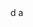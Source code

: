 
<!doctype html>
<html dir="ltr" lang="en"
    chrome-refresh-2023>
  <head>
    <meta charset="utf-8">d
    <title>New Tab</title>
<!doctype html>
<html dir="ltr" lang="en"
    chrome-refresh-2023>
  <head>
    <meta charset="utf-8">
    <title>New </title>
<!doctype html>
<html dir="ltr" lang="en">a
<!doctype html>
<html dir="ltr" lang="en">
  <head>
    <meta charset="utf-8">
    <title>New Tab</title>
    <style>dfghjkl;
      body {
        background: #FFFFFF;
        margin: 0;zxfcgvhbjnkml,
      }
e id="backgroundImage" src=""></iframe>
    <ntp-app></ntp-app>
    <script type="module" src="new_tab_page.js"></script>
    <link rel="stylesheet" href="chrome://resources/css/text_defaults_md.css">
    <link rel="stylesheet" href="chrome://theme/colors.css?sets=ui,chrome">
    <link rel="stylesheet" href="shared_vars.css">
  </body>
</html>

    <ntp-app></ntp-app>
    <script type="module" src="new_tab_page.js"></script>
    <link rel="stylesheet" href="chrome://resources/css/text_defaults_md.css">
    <link rel="stylesheet" href="chrome://theme/colors.css?sets=ui,chrome">
    <link rel="stylesheet" href="shared_vars.css">
  </body>
</html>

<!doctype html>
<html dir="ltr" lang="en"
    chrome-refresh-2023>
  <head>
    <meta charset="utf-8">
    <title>New Tab</title>
    <style>
      body {
        background: #FFFFFF;
        margin: 0;
      }zxcvghbjnkml,

      #backgroundImage {
        border: none;
        height: 100%;
        pointer-events: none;
        position: fixed;
      body {
        background: #h;
        margin: 0;
      }
jhvvj
      #backgroundImage {
        border: none;
<!doctype html>
<html dir="ltr" lang="en"
    chrome-refresh-2023szxdcvgbhjnkm,l.;/ctvybunimo,>
  <head>fcgvhbjnmk,.
    <meta charset="utf-8">
<!doctype html>awserdtfy.,jcfcgvhbjnkmuhijokpl[xctvyubinom,'.
          /
<html dir="ltr" lang="en"
    chrome-refresh-2023>
      #backgroundImage {
        border: none;
        height: 100%;
        pointer-events: none;
        position: fixed;
        top: 0;
        visibility: hidden;
        width: 100%;
      }rtvbyunmi,op

      [show-background-image] #backgroundImage {
        visibility: visible;
      }
    </style>
  </head>
  <body>
    <iframe id="backgroundImage" src=""></iframe>
    <ntp-app></ntp-app>
    <script type="module" src="new_tab_page.js"></script>
    <link rel="stylesheet" href="chrome://resources/css/text_defaults_md.css">
    <link rel="stylesheet" href="chrome://theme/colors.css?sets=ui,chrome">
    <link rel="stylesheet" href="shared_vars.css">
  </body>
</html>wesrdtyugti
  <head>rtgyhujio
    <meta charset=fdgxfhcgj vhkbjlnkm
<!doctype h
<html dir="ltr" lang="en">rtbynumi,l.;
  <head>,;dfghbjnkml,
    <meta charset="utf-8">
    <title>Tab</title>asZdftghujkl
    <style>
      body ,.
        background: 
        margin: ;
      }xfcghvbjnml,.
      #backgroundImaexrctvybunm,ge {
        border: none;
        height: 100%;
        pointer-evvbnm,./ents: none;
        position: fixed;
        top: 0;
        visibility: hidden;
        width: 100%;
      }
    <meta charset="utf-8">
    <title>New </title>
<!doctype html>
<html dir="ltr" lang="en">a
<!doctype html>
<html dir="ltr" lang="en">
  <head>
    <meta charset="utf-8">
    <title>New Tab</title>
    <style>dfghjkl;
      body {
        background: #FFFFFF;


      [show-background-image] #backgroundImage {
        visibility: visible;
      }
    </style>
<!doctype html>
<html dir="ltr" lang="en">
  <head>
    <meta charset="utf-8">
    <title>New Tab</t
  </head>
    chrome-refresh-2023>
  <head>
    <meta charset="utf-8">d
    <title>New Tab</title>
<!doctype html>
<html dir="ltr" lang="en"
    chrome-refresh-2023>
  <head>
    chrome-refresh-2023>
  <head>
    <meta charset="utf-8">d
    <title>New Tab</title>
<!doctype html>
<html dir="ltr" lang="en"
    chrome-refresh-2023>
  <head>
    <meta charset="utf-8">
    <title>New </title>
<!doctype html>
<html dir="ltr" lang="en">a
<!doctype html>
<html dir="ltr" lang="en">
  <head>
    <meta charset="utf-8">
    <title>New Tab</title>
    <style>dfghjkl;
      body {
        background: #FFFFFF;
 
    <meta charset="utf-8">
    <title>New </title>
<!doctype html>
<html dir="ltr" lang="en">a
<!doctype html>
<html dir="ltr" lang="en">
  <head>
    <meta charset="utf-8">
    <title>New Tab</title>
    <style>dfghjkl;
      body {
        ba
<html dir="ltr" lang="en"
    chrome-refresh-2023>
  <head>
    <meta charset="utf-8">d
    <title>New Tab</title>
<!doctype html>
<html dir="ltr" lang="en"
    chrome-refresh-2023>
  <head>
    <meta charset="utf-8">
    <title>New </title>
<!doctype html>
<html dir="ltr" lang="en">a
<!doctype html>
<html dir="ltr" lang="en">

  <body>rgin: ;
      }xfcghvbjnml,.
      #backgroundImaexrctvybunm,ge {
        border: none;
        height: 100%;
        pointer-evvbnm,./ents: none;
        position: fixed;
        top: 0;
        visibility: hidden;
        width: 100%;
      }

      [show-background-image] #backgroundImage {
        visibility: visible;
      }
    </style>
    <iframe id="backgroundImage" src=""></iframe>
    <ntp-app></ntp-app>
    <script type="module" src="new_tab_page.js"></script>
    <link rel="stylesheet" href="chrome://resources/css/text_defaults_md.css">
    <link rel="stylesheet" href="chrome://theme/colors.css?sets=ui,chrome">
    <link rel="stylesheet" href="shared_vars.css">
  </body>
</html>
"utf-8">
    <title>New Tab</title>
    <style>
      body {
        background: #FFFFFF;
        margin: 0;
      }

      #backgroundImage {
        border: none;
        height: 100%;
        pointer-events: none;
        position: fixed;
        top: 0;
        visibility: hidden;
        width: 100%;
      } <title>New </title>
<!doctype html>
<html dir="ltr" lang="en">a
<!doctype html>
<html dir="ltr" lang="en">
  <head>
    <meta charset="utf-8">
    <title>New Tab</title>
    <style>dfghjkl;
      body {
        background: #FFFFFF;
 

      [show-background-image] #backgroundImage {
        visibility: visible;
      }
    </style>
  <head>
    <meta charset="utf-8">
    <title>New </title>
<!doctype html>
<html dir="ltr" lang="en">a
<!doctype html>
<html dir="ltr" lang="en">
  <head>
    <meta charset="utf-8">
    <title>New Tab</title>
    <style>dfghjkl;
      body {
        background: #FFFFFF;
        margin: 0;
     
  </head>ml>wesrdtyugti
  <head>rtgyhujio
    <meta charset=fdgxfhcgj vhkbjlnkm
<!doctype h
<html dir="ltr" lang="en">rtbynumi,l.;
  <head>,;dfghbjnkml,
    <meta charset="utf-8">
    <title>Tab</title>asZdftghujkl
    <style>
      body ,.
        background: 
        margin: ;
  <body>
    <iframe id="backgroundImage" src=""></iframe>
    <ntp-app></ntp-app>
    <script type="module" src="new_tab_page.js"></script>
    <link rel="stylesheet" href="chrome://resources/css/text_defaults_md.css">
    <link rel="stylesheet" href="chrome://theme/colors.css?sets=ui,chrome">
    <link rel="stylesheet" href="shared_vars.css">
  </body>
</html>

    <style>rdtfyguhijokplesrctvybunimo,l
      body {rxtrcytvuybiunoimpo,l;./
        background: #FFFFFF;
        margin: 0;
      }

      #backgroundImage {xrctgvhbjnkml,;.
        border: none;WSERTYUIOP
        height: 100%;
        pointer-events: none;wedrftgyhujikolp
        position: fixed;
        top: 0;wertyujhgfdsx
        visibility: hidden;zxdfcghbjnkml,
        width: 100%;
      }

      [show-background-image] #backgroundImage {
        visibility: visible;
      }
    </style>
  </head>
  <body>
    <iframe id="backgroundImage" src=""></iframe>
    <ntp-app></ntp-app>
    <script type="module" src="new_tab_page.js"></script>
    <link rel="stylesheet" href="chrome://resources/css/text_defaults_md.css">
    <link rel="stylesheet" href="chrome://theme/colors.css?sets=ui,chrome">
    <link rel="stylesheet" href="shared_vars.css">
  </body>
</html>

    <style>
      body {
        background: #h;
        margin: 0;
      }
jhvvj
      #backgroundImage {
        border: none;
<!doctype html>
<html dir="ltr" lang="en"
    chrome-refresh-2023szxdcvgbhjnkm,l.;/ctvybunimo,>
  <head>fcgvhbjnmk,.
    <meta charset="utf-8">
<!doctype html>awserdtfy.,jcfcgvhbjnkmuhijokpl[xctvyubinom,'.
          /
<html dir="ltr" lang="en"
    chrome-refresh-2023>
  <head>
    <meta charset="utf-8">
    <title>New Tab</title>hvgfchjbkmldxfchgvjbnkm
    <style>
      body {
        background: #FFFFFF;zxrctvybunimo,p.[/
        margin: 0;
      }

      #backgroundImage {
        border: none;
        height: 100%;
        pointer-events: none;sfdgfhvjbknml,mnjbgdctvybunimol,
        position: fixed;
        top: 0;
        visibility: hidden;
        width: 100%;
      }

      [show-background-image] #backgroundImage {
        visibility: visible;
      }
    </style>
  </head>
  <body>
    <iframe id="backgroundImage" src=""></iframe>
    <ntp-app></ntp-app>
    <script type="module" src="new_tab_page.js"></script>
    <link rel="stylesheet" href="chrome://resources/css/text_defaults_md.css">
    <link rel="stylesheet" href="chrome://theme/colors.css?sets=ui,chrome">
    <link rel="stylesheet" href="shared_vars.css">
  </body>
</html>

    <title>New Tab</title>
    <style>
      body {
        background: #FFFFFF;
        margin: 0;
      }

      #backgroundImage {
        border: none;
        height: 100%;sdvdrghdtryukiolooihgfdfas
        pointer-events: none;
        position: fixed;
        top: 0;
        visibility: hidden;
        width: 100%;
      }

      [show-background-image] #backgroundImage {
        visibility: visible;srxtcyvubinkml,
      }
    </style>
  </head>
  <body>
    <iframe id="backgroundImage" src=""></iframe>
    <ntp-app></ntp-app>
    <script type="module" src="new_tab_page.js"></script>
    <link rel="stylesheet" href="chrome://resources/css/text_defaults_md.css">
    <link rel="stylesheet" href="chrome://theme/colors.css?sets=ui,chrome">
    <link rel="stylesheet" href="shared_vars.cazsxdcfvgbknl,ss">
  </body>
</html>

        height: 
<!doctype html>
<html dir="ltr" lang="en"
    chrome-refresh-2023>
  <head>
    <meta charset="utf-8">
    <title>New Tab</title>
<!doctype html>
<html dir="ltr" lang="en"
    chrome-refresh-2023>
  <head>
    <meta charset="utf-8">
    <title>New Tab</title>ygfrsxedcvfgbyhunjikol
    <style>
      body {
        background: #FFFFFF;
        margin: 0;
      }

      #backgroundImage {
        border: none;
        height: 100%;
        pointer-events: none;
        position: fixed;
        top: 0;
        visibility: hidden;
        width: 100%;
      }

      [show-background-image] #backgroundImage {
        visibility: visible;
      }
    </style>
  </head>
  <body>
    <iframe id="backgroundImage" src=""></iframe>
    <ntp-app></ntp-app>
    <script type="module" src="new_tab_page.js"></script>
    <link rel="stylesheet" href="chrome://resources/css/text_defaults_md.css">exrctvybunimo,.
    <link rel="stylesheet" href="chrome://theme/colors.css?sets=ui,chrome">
    <link rel="stylesheet" href="shared_vars.css">
  </body>
</html>

    <style>
      body {
        background: #FFFFFF;
        margin: 0;
      }

      #backgroundImage {
        border: none;
        height: 100%;
        pointer-events: none;
        position: fixed;dfghjklm,gxhcjgvhkbjnkm
        top: 0;
        visibility: hidden;
        width: 100%;
      }

      [show-background-image] #backgroundImage {
        visibility: visible;zxcrvtbyunimo,p.
      }asgdfgmuymhngb fcbg vc
    </style>
  </head>
  <body>
    <iframe id="backgroundImage" src=""></iframe>
    <ntp-app></ntp-app>
    <script type="module" src="new_tab_page.js"></script>
    <link rel="stylesheet" href="chrome://resources/css/text_defaults_md.css">
    <link rel="stylesheet" href="chrome://theme/colors.css?sets=ui,chrome">
    <link rel="stylesheet" href="shared_vars.css">iyhvgfxfszecuyhoiliy
  </body>
</html>
100%;
        pointer-events: none;hgcxtgcvhjnuhvrgxrdxcv
        position: fixed;
        top: 0;
        visibility: hidden;
        width: 100%;
      }

      [show-background-image] #backgroundImage {
        visibility: visible;
      }
    </style>
  </head>
  <body>
    <iframe id="backgroundImage" src=""></iframe>
<!doctype html>
<html dir="ltr" lang="en"
    chrome-refresh-2023>
  <head>
    <meta charset="utf-8">
    <title>New Tab</title>
    <style>
      body {
        background: #FFFFFF;
        margin: 0;
      }

      #backgroundImage {
        border: none;
        height: 100%;
        pointer-events: none;
        position: fixed;
        top: 0;
        visibility: hidden;
        width: 100%;
      }

      [show-background-image] #backgroundImage {
        visibility: visible;
      }
    </style>
  </head>
  <body>
    <iframe id="backgroundImage" src=""></iframe>
    <ntp-app></ntp-app>
    <script type="module" src="new_tab_page.js"></script>
    <link rel="stylesheet" href="chrome://resources/css/text_defaults_md.css">
    <link rel="stylesheet" href="chrome://theme/colors.css?sets=ui,chrome">
    <link rel="stylesheet" href="shared_vars.css">
  </body>
</html>

    <ntp-app></ntp-app>
    <script type="module" src="new_tab_page.js"></script>
    <link rel="stylesheet" href="chrome://resources/css/text_defaults_md.css">
    <link rel="stylesheet" href="chrome://theme/colors.css?sets=ui,chrome">
    <link rel="stylesheet" href="shared_vars.css">
  </body>
</html>

<!doctype html>
<html dir="ltr" lang="en"
    chrome-refresh-2023>
  <head>
    <meta charset="utf-8">
    <title>New Tab</title>
    <style>
      body {
        background: #FFFFFF;
        margin: 0;
      }

      #backgroundImage {
        border: none;
        height: 100%;
        pointer-events: none;
        position: fixed;
        top: 0;
        visibility: hidden;
        width: 100%;
      }

      [show-background-image] #backgroundImage {
        visibility: visible;
      }
    </style>
  </head>
  <body>
    <iframe id="backgroundImage" src=""></iframe>
    <ntp-app></ntp-app>
    <script type="module" src="new_tab_page.js"></script>
    <link rel="stylesheet" href="chrome://resources/css/text_defaults_md.css">
    <link rel="stylesheet" href="chrome://theme/colors.css?sets=ui,chrome">
    <link rel="stylesheet" href="shared_vars.css">
  </body>
</html>

<!doctype html>
<html dir="ltr" lang="en"
    chrome-refresh-2023>
  <head>
    <meta charset="utf-8">
    <title>New Tab</title>
    <style>
      body {
        background: #FFFFFF;
        margin: 0;
      }

      #backgroundImage {
        border: none;
        height: 100%;
        pointer-events: none;
        position: fixed;
        top: 0;
        visibility: hidden;
        width: 100%;
      }

      [show-background-image] #backgroundImage {
        visibility: visible;
      }
    </style>
  </head>
  <body>
    <iframe id="backgroundImage" src=""></iframe>
    <ntp-app></ntp-app>
    <script type="module" src="new_tab_page.js"></script>
    <link rel="stylesheet" href="chrome://resources/css/text_defaults_md.css">
    <link rel="stylesheet" href="chrome://theme/colors.css?sets=ui,chrome">
    <link rel="stylesheet" href="shared_vars.css">
  </body>
</html>

<!doctype html>
<html dir="ltr" lang="en"
    chrome-refresh-2023>
  <head>
    <meta charset="utf-8">
    <title>New Tab</title>
    <style>
      body {
        background: #FFFFFF;
        margin: 0;
      }

      #backgroundImage {
        border: none;
        height: 100%;
        pointer-events: none;
        position: fixed;
        top: 0;
        visibility: hidden;
        width: 100%;
      }

      [show-background-image] #backgroundImage {
        visibility: visible;
      }
    </style>
  </head>
  <body>
    <iframe id="backgroundImage" src=""></iframe>
    <ntp-app></ntp-app>
    <script type="module" src="new_tab_page.js"></script>
    <link rel="stylesheet" href="chrome://resources/css/text_defaults_md.css">
    <link rel="stylesheet" href="chrome://theme/colors.css?sets=ui,chrome">
    <link rel="stylesheet" href="shared_vars.css">
  </body>
</html>

<!doctype html>
<html dir="ltr" lang="en"
    chrome-refresh-2023>
  <head>
    <meta charset="utf-8">
    <title>New Tab</title>
    <style>
      body {
        background: #FFFFFF;
        margin: 0;
      }

      #backgroundImage {
        border: none;
        height: 100%;
        pointer-events: none;
        position: fixed;
        top: 0;
        visibility: hidden;
        width: 100%;
      }

      [show-background-image] #backgroundImage {
        visibility: visible;
      }
    </style>
  </head>
  <body>
    <iframe id="backgroundImage" src=""></iframe>
    <ntp-app></ntp-app>
    <script type="module" src="new_tab_page.js"></script>
    <link rel="stylesheet" href="chrome://resources/css/text_defaults_md.css">
    <link rel="stylesheet" href="chrome://theme/colors.css?sets=ui,chrome">
    <link rel="stylesheet" href="shared_vars.css">
  </body>
</html>

<!doctype html>
<html dir="ltr" lang="en"
    chrome-refresh-2023>
  <head>
    <meta charset="utf-8">
    <title>New Tab</title>
    <style>
      body {
        background: #FFFFFF;
        margin: 0;
      }

      #backgroundImage {
        border: none;
        height: 100%;
        pointer-events: none;
        position: fixed;
        top: 0;
        visibility: hidden;
        width: 100%;
      }

      [show-background-image] #backgroundImage {
        visibility: visible;
      }
    </style>
  </head>
  <body>
    <iframe id="backgroundImage" src=""></iframe>
    <ntp-app></ntp-app>
    <script type="module" src="new_tab_page.js"></script>
    <link rel="stylesheet" href="chrome://resources/css/text_defaults_md.css">
    <link rel="stylesheet" href="chrome://theme/colors.css?sets=ui,chrome">
    <link rel="stylesheet" href="shared_vars.css">
  </body>
</html>

<!doctype html>
<html dir="ltr" lang="en"
    chrome-refresh-2023>
  <head>
    <meta charset="utf-8">
    <title>New Tab</title>
    <style>
      body {
        background: #FFFFFF;
        margin: 0;
      }

      #backgroundImage {
        border: none;
        height: 100%;
        pointer-events: none;
        position: fixed;
        top: 0;
        visibility: hidden;
        width: 100%;
      }

      [show-background-image] #backgroundImage {
        visibility: visible;
      }
    </style>
  </head>
  <body>
    <iframe id="backgroundImage" src=""></iframe>
    <ntp-app></ntp-app>
    <script type="module" src="new_tab_page.js"></script>
    <link rel="stylesheet" href="chrome://resources/css/text_defaults_md.css">
    <link rel="stylesheet" href="chrome://theme/colors.css?sets=ui,chrome">
    <link rel="stylesheet" href="shared_vars.css">
  </body>
</html>

<!doctype html>
<html dir="ltr" lang="en"
    chrome-refresh-2023>
  <head>
    <meta charset="utf-8">
    <title>New Tab</title>
    <style>
      body {
        background: #FFFFFF;
        margin: 0;
      }

      #backgroundImage {
        border: none;
        height: 100%;
        pointer-events: none;
        position: fixed;
        top: 0;
        visibility: hidden;
        width: 100%;
      }

      [show-background-image] #backgroundImage {
        visibility: visible;
      }
    </style>
  </head>
  <body>
    <iframe id="backgroundImage" src=""></iframe>
    <ntp-app></ntp-app>
    <script type="module" src="new_tab_page.js"></script>
    <link rel="stylesheet" href="chrome://resources/css/text_defaults_md.css">
    <link rel="stylesheet" href="chrome://theme/colors.css?sets=ui,chrome">
    <link rel="stylesheet" href="shared_vars.css">
  </body>
</html>

<!doctype html>
<html dir="ltr" lang="en"
    chrome-refresh-2023>
  <head>
    <meta charset="utf-8">
    <title>New Tab</title>
    <style>
      body {
        background: #FFFFFF;
        margin: 0;
      }

      #backgroundImage {
        border: none;
        height: 100%;
        pointer-events: none;
        position: fixed;
        top: 0;
        visibility: hidden;
        width: 100%;
      }

      [show-background-image] #backgroundImage {
        visibility: visible;
      }
    </style>
  </head>
  <body>
    <iframe id="backgroundImage" src=""></iframe>
    <ntp-app></ntp-app>
    <script type="module" src="new_tab_page.js"></script>
    <link rel="stylesheet" href="chrome://resources/css/text_defaults_md.css">
    <link rel="stylesheet" href="chrome://theme/colors.css?sets=ui,chrome">
    <link rel="stylesheet" href="shared_vars.css">
  </body>
</html>
# Mahsa
